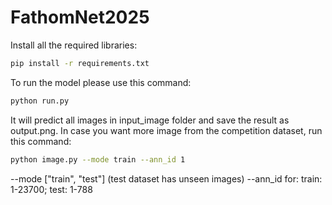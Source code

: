 # FathomNet2025
Install all the required libraries:
```bash
pip install -r requirements.txt
```
To run the model please use this command:
```bash
python run.py
```
It will predict all images in input_image folder and save the result as output.png. In case you want more image from the competition dataset, run this command:
```bash
python image.py --mode train --ann_id 1
```
--mode ["train", "test"] (test dataset has unseen images)
--ann_id for:
train: 1-23700; 
test: 1-788
